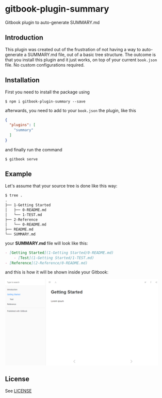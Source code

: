 # gitbook-plugin-summary
Gitbook plugin to auto-generate SUMMARY.md

## Introduction

This plugin was created out of the frustration of not having a way to auto-generate a SUMMARY.md file, out of a basic tree structure. The outcome is that you install this plugin and it just works, on top of your current `book.json` file. No custom configurations required.

## Installation

First you need to install the package using

```shell
$ npm i gitbook-plugin-summary --save
```

 afterwards, you need to add to your `book.json` the plugin, like this

```json
{
  "plugins": [
    "summary"
  ]
}
```

and finally run the command

```shell
$ gitbook serve
```

## Example

Let's assume that your source tree is done like this way:

```shell
$ tree .
.
├── 1-Getting Started
│   ├── 0-README.md
│   └── 1-TEST.md
├── 2-Reference
│   └── 0-README.md
├── README.md
└── SUMMARY.md
```

your **SUMMARY.md** file will look like this:

```markdown
- [Getting Started](1-Getting Started/0-README.md)
    - [Test](1-Getting Started/1-TEST.md)
- [Reference](2-Reference/0-README.md)
```

and this is how it will be shown inside your Gitbook:

![](example.png)

## License

See [LICENSE](LICENSE)
